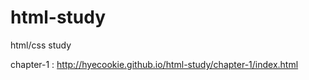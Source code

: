 # html-study
html/css study

chapter-1 : http://hyecookie.github.io/html-study/chapter-1/index.html
